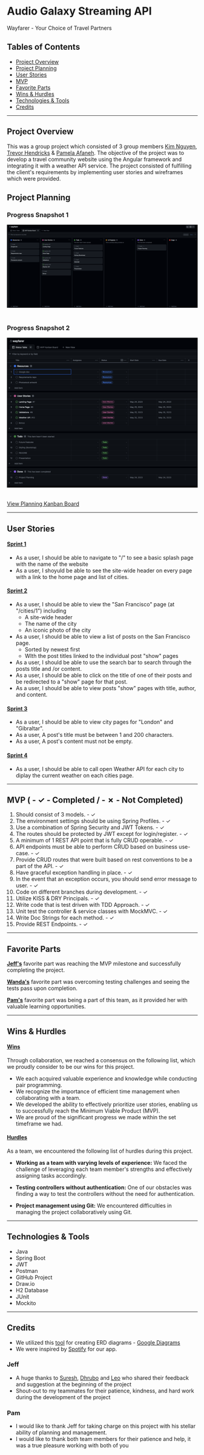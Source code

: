 # Audio Galaxy Streaming API

Wayfarer - Your Choice of Travel Partners

## Tables of Contents

- [Project Overview](#project-overview)
- [Project Planning](#project-planning)
- [User Stories](#user-stories)
- [MVP](#mvp-------completed-------not-completed)
- [Favorite Parts](#favorite-parts)
- [Wins & Hurdles](#wins--hurdles)
- [Technologies & Tools](#technologies--tools)
- [Credits](#credits)

***

## Project Overview

This was a group project which consisted of 3 group
members [Kim Nguyen](https://www.linkedin.com/in/knnguyen2410/), [Trevor Hendricks](https://www.linkedin.com/in/t-hendricks/) & [Pamela Afaneh](https://www.linkedin.com/in/pam-afaneh/).
The objective of the project was to develop a travel community website using the Angular framework and integrating it with a weather API service. The project consisted of fulfilling the 
client's requirements by implementing user stories and wireframes which were provided.

## Project Planning

### Progress Snapshot 1

![Kanban Board 1](./src/assets/kanban-start.png)<br><br>

### Progress Snapshot 2

![Kanban Board 2](./src/assets/status-start.png)<br><br>


[View Planning Kanban Board](https://github.com/users/t-hendricks/projects/6)

***
## User Stories

#### <ins>Sprint 1</ins>

- As a user, I should be able to navigate to "/" to see a basic splash page with the name of the website<br>
- As a user, I shoyuld be able to see the site-wide header on every page with a link to the home page and list of cities.

#### <ins>Sprint 2</ins>

- As a user, I should be able to view the "San Francisco" page (at "/cities/1") including<br>
  <ul>
  <li>A site-wide header</li>
  <li>The name of the city</li>
  <li>An iconic photo of the city</li>
  </ul>
- As a user, I should be able to view a list of posts on the San Francisco page.</br>
  <ul>
  <li>Sorted by newest first</li>
  <li>WIth the post titles linked to the individual post "show" pages</li>
  </ul>
- As a user, I should be able to use the search bar to search through the posts title and /or content.</br>
- As a user, I should be able to click on the title of one of their posts and be redirected to a "show" page for that post.</br>
- As a user, I should be able to view posts "show" pages with title, author, and content.</br>

#### <ins>Sprint 3</ins>

- As a user, I should be able to view city pages for "London" and "Gibraltar".
- As a user, A post's title must be between 1 and 200 characters.
- As a user, A post's content must not be empty.

#### <ins>Sprint 4</ins>

- As a user, I should be able to call open Weather API for each city to diplay the current weather on each cities page.

***

## MVP ( - ✓ - Completed / - ✗ - Not Completed)

1. Should consist of 3 models. - ✓
2. The environment settings should be using Spring Profiles. - ✓
3. Use a combination of Spring Security and JWT Tokens. - ✓
4. The routes should be protected by JWT except for login/register. - ✓
5. A minimum of 1 REST API point that is fully CRUD operable. - ✓
6. API endpoints must be able to perform CRUD based on business use-case. - ✓
7. Provide CRUD routes that were built based on rest conventions to be a part of the API. - ✓
8. Have graceful exception handling in place. - ✓
9. In the event that an exception occurs, you should send error message to user. - ✓
10. Code on different branches during development. - ✓
11. Utilize KISS & DRY Principals. - ✓
12. Write code that is test driven with TDD Approach. - ✓
13. Unit test the controller & service classes with MockMVC. - ✓
14. Write Doc Strings for each method. - ✓
15. Provide REST Endpoints. - ✓


***

## Favorite Parts

<ins><b>Jeff's</b></ins> favorite part was reaching the MVP milestone and successfully completing the project.<br>

<ins><b>Wanda's</b></ins> favorite part was overcoming testing challenges and seeing the tests pass upon completion.<br>

<ins><b>Pam's</b></ins> favorite part was being a part of this team, as it provided her with valuable learning
opportunities.<br>

***

## Wins & Hurdles

#### <ins>Wins</ins>

Through collaboration, we reached a consensus on the following list, which we proudly consider to be our wins for this
project.

- We each acquired valuable experience and knowledge while conducting pair programming.
- We recognize the importance of efficient time management when collaborating with a team.
- We developed the ability to effectively prioritize user stories, enabling us to successfully reach the Minimum Viable
  Product (MVP).
- We are proud of the significant progress we made within the set timeframe we had.

#### <ins>Hurdles</ins>

As a team, we encountered the following list of hurdles during this project.

- <b>Working as a team with varying levels of experience:</b> We faced the challenge of leveraging each team member's
  strengths and effectively assigning tasks accordingly.

- <b>Testing controllers without authentication:</b> One of our obstacles was finding a way to test the
  controllers without the need for authentication.

- <b>Project management using Git:</b> We encountered difficulties in managing the project collaboratively using Git.
  <br>

***

## Technologies & Tools

- Java
- Spring Boot
- JWT
- Postman
- GitHub Project
- Draw.io
- H2 Database
- JUnit
- Mockito

***

## Credits

- We utilized this [tool](https://app.diagrams.net/) for creating ERD
diagrams - [Google Diagrams](https://app.diagrams.net/)<br>
- We were inspired by [Spotify](http://spotify.com) for our app.

### Jeff
- A huge thanks to [Suresh](https://github.com/sureshmelvinsigera), [Dhrubo](https://www.linkedin.com/in/dhrubo-hasan/) and [Leo](https://www.linkedin.com/in/leonardo-rodriguez/?lipi=urn%3Ali%3Apage%3Ad_flagship3_people_connections%3BiDOQ1nARTqWp8%2BgRo7bF6Q%3D%3D) who shared their feedback and suggestion at the beginning of the project
- Shout-out to my teammates for their patience, kindness, and hard work during the development of the project

### Pam
- I would like to thank Jeff for taking charge on this project with his stellar ability of planning and management.  
- I would like to thank both team members for their patience and help, it was a true pleasure working with both of you

